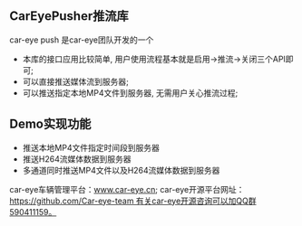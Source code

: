 ## CarEyePusher推流库

car-eye push 是car-eye团队开发的一个

* 本库的接口应用比较简单, 用户使用流程基本就是启用->推流->关闭三个API即可;
* 可以直接推送媒体流到服务器;
* 可以推送指定本地MP4文件到服务器, 无需用户关心推流过程;




## Demo实现功能
* 推送本地MP4文件指定时间段到服务器
* 推送H264流媒体数据到服务器
* 多通道同时推送MP4文件以及H264流媒体数据到服务器

car-eye车辆管理平台：www.car-eye.cn; car-eye开源平台网址：https://github.com/Car-eye-team 有关car-eye开源咨询可以加QQ群590411159。
